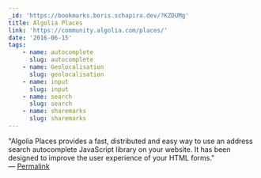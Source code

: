 ```yaml
---
_id: 'https://bookmarks.boris.schapira.dev/?KZDUMg'
title: Algolia Places
link: 'https://community.algolia.com/places/'
date: '2016-06-15'
tags:
    - name: autocomplete
      slug: autocomplete
    - name: Geolocalisation
      slug: geolocalisation
    - name: input
      slug: input
    - name: search
      slug: search
    - name: sharemarks
      slug: sharemarks
---
```


&quot;Algolia Places provides a fast, distributed and easy way to use an address
search autocomplete JavaScript library on your website. It has been designed to
improve the user experience of your HTML forms.&quot; <br>&#8212;
<a href="https://bookmarks.boris.schapira.dev/?KZDUMg" title="Permalink">Permalink</a>
